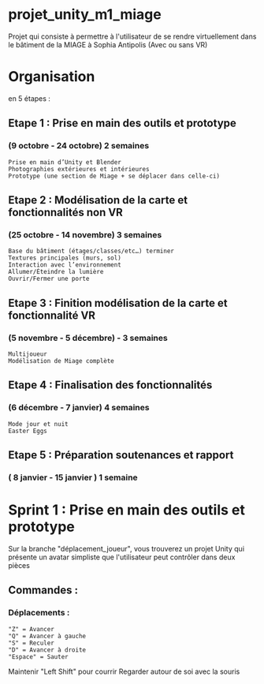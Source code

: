 # projet_unity_m1_miage
Projet qui consiste à permettre à l'utilisateur de se rendre virtuellement dans le bâtiment de la MIAGE à Sophia Antipolis (Avec ou sans VR)

# Organisation 

en 5 étapes :

## Etape 1 : Prise en main des outils et prototype 
### (9 octobre - 24 octobre) 2 semaines
    Prise en main d’Unity et Blender
    Photographies extérieures et intérieures
    Prototype (une section de Miage + se déplacer dans celle-ci)

## Etape 2 : Modélisation de la carte et fonctionnalités non VR
### (25 octobre - 14 novembre) 3 semaines
    Base du bâtiment (étages/classes/etc…) terminer
    Textures principales (murs, sol)
    Interaction avec l’environnement
    Allumer/Éteindre la lumière
    Ouvrir/Fermer une porte

## Etape 3 : Finition modélisation de la carte et fonctionnalité VR
### (5 novembre - 5 décembre) - 3 semaines
    Multijoueur
    Modélisation de Miage complète

## Etape 4 : Finalisation des fonctionnalités
### (6 décembre - 7 janvier) 4 semaines
    Mode jour et nuit
    Easter Eggs

## Etape 5 : Préparation soutenances et rapport 
### ( 8 janvier - 15 janvier ) 1 semaine


# Sprint 1 : Prise en main des outils et prototype 

Sur la branche "déplacement_joueur", vous trouverez un projet Unity qui présente un avatar simpliste que l'utilisateur peut contrôler dans deux pièces

## Commandes :
### Déplacements : 
    "Z" = Avancer
    "Q" = Avancer à gauche
    "S" = Reculer
    "D" = Avancer à droite
    "Espace" = Sauter
Maintenir "Left Shift" pour courrir
Regarder autour de soi avec la souris



